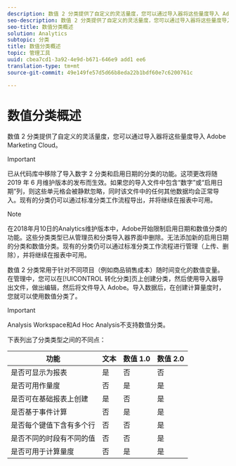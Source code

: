 ```yaml
---
description: 数值 2 分类提供了自定义的灵活量度，您可以通过导入器将这些量度导入 Adobe Marketing Cloud。
seo-description: 数值 2 分类提供了自定义的灵活量度，您可以通过导入器将这些量度导入 Adobe Marketing Cloud。
seo-title: 数值分类概述
solution: Analytics
subtopic: 分类
title: 数值分类概述
topic: 管理工具
uuid: cbea7cd1-3a92-4e9d-b671-646e9 add1 ee6
translation-type: tm+mt
source-git-commit: 49e149fe57d5d66b8eda22b1bdf60e7c6200761c

---
```



# 数值分类概述

数值 2 分类提供了自定义的灵活量度，您可以通过导入器将这些量度导入 Adobe Marketing Cloud。

>[!IMPORTANT]
>
>已从代码库中移除了导入数字 2 分类和启用日期的分类的功能。这项更改将随 2019 年 6 月维护版本的发布而生效。如果您的导入文件中包含“数字”或“启用日期”列，则这些单元格会被静默忽略，同时该文件中的任何其他数据均会正常导入。现有的分类仍可以通过标准分类工作流程导出，并将继续在报表中可用。

>[!NOTE]
>
>在2018年月10日的Analytics维护版本中，Adobe开始限制启用日期和数值分类的功能。这些分类类型已从管理员和分类导入器界面中删除。无法添加新的启用日期的分类和数值分类。现有的分类仍可以通过标准分类工作流程进行管理（上传、删除），并将继续在报表中可用。

数值 2 分类常用于针对不同项目（例如商品销售成本）随时间变化的数值变量。在管理中，您可以在[!UICONTROL 转化分类]页上创建分类，然后使用导入器导出文件，做出编辑，然后将文件导入 Adobe。导入数据后，在创建计算量度时，您就可以使用数值分类了。

>[!IMPORTANT]
>
>Analysis Workspace和Ad Hoc Analysis不支持数值分类。

下表列出了分类类型之间的不同点：

| 功能 | 文本 | 数值 1.0 | 数值 2.0 |
|---|---|---|---|
| 是否可显示为报表 | 是 | 否 | 否 |
| 是否可用作量度 | 否 | 是 | 是 |
| 是否可在基础报表上创建 | 是 | 否 | 是 |
| 是否基于事件计算 | 否 | 是 | 是 |
| 是否每个键值下含有多个行 | 否 | 否 | 是 |
| 是否不同的时段有不同的值 | 否 | 否 | 是 |
| 是否可用于计算量度 | 否 | 是 | 是 |

